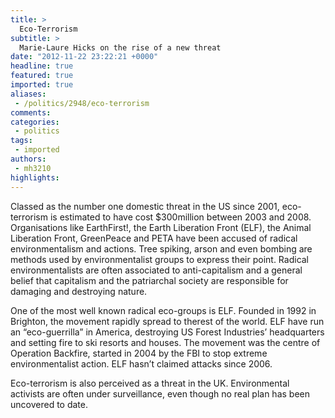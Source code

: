 ```yaml
---
title: >
  Eco-Terrorism
subtitle: >
  Marie-Laure Hicks on the rise of a new threat
date: "2012-11-22 23:22:21 +0000"
headline: true
featured: true
imported: true
aliases:
 - /politics/2948/eco-terrorism
comments:
categories:
 - politics
tags:
 - imported
authors:
 - mh3210
highlights:
---
```


Classed as the number one domestic threat in the US since 2001, eco-terrorism is estimated to have cost $300million between 2003 and 2008. Organisations like EarthFirst!, the Earth Liberation Front (ELF), the Animal Liberation Front, GreenPeace and PETA have been accused of radical environmentalism and actions. Tree spiking, arson and even bombing are methods used by environmentalist groups to express their point. Radical environmentalists are often associated to anti-capitalism and a general belief that capitalism and the patriarchal society are responsible for damaging and destroying nature.

One of the most well known radical eco-groups is ELF. Founded in 1992 in Brighton, the movement rapidly spread to therest of the world. ELF have run an “eco-guerrilla” in America, destroying US Forest Industries’ headquarters and setting fire to ski resorts and houses. The movement was the centre of Operation Backfire, started in 2004 by the FBI to stop extreme environmentalist action. ELF hasn’t claimed attacks since 2006.

Eco-terrorism is also perceived as a threat in the UK. Environmental activists are often under surveillance, even though no real plan has been uncovered to date.
